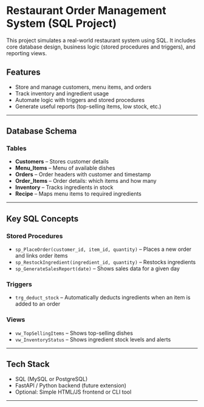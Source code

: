 # Restaurant Order Management System (SQL Project)

This project simulates a real-world restaurant system using SQL. It includes core database design, business logic (stored procedures and triggers), and reporting views.

## Features

- Store and manage customers, menu items, and orders
- Track inventory and ingredient usage
- Automate logic with triggers and stored procedures
- Generate useful reports (top-selling items, low stock, etc.)

---

## Database Schema

### Tables

- **Customers** – Stores customer details  
- **Menu_Items** – Menu of available dishes  
- **Orders** – Order headers with customer and timestamp  
- **Order_Items** – Order details: which items and how many  
- **Inventory** – Tracks ingredients in stock  
- **Recipe** – Maps menu items to required ingredients  

---

## Key SQL Concepts

### Stored Procedures
- `sp_PlaceOrder(customer_id, item_id, quantity)` – Places a new order and links order items
- `sp_RestockIngredient(ingredient_id, quantity)` – Restocks ingredients
- `sp_GenerateSalesReport(date)` – Shows sales data for a given day

### Triggers
- `trg_deduct_stock` – Automatically deducts ingredients when an item is added to an order

### Views
- `vw_TopSellingItems` – Shows top-selling dishes
- `vw_InventoryStatus` – Shows ingredient stock levels and alerts

---

## Tech Stack

- SQL (MySQL or PostgreSQL)
- FastAPI / Python backend (future extension)
- Optional: Simple HTML/JS frontend or CLI tool

---
